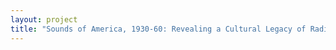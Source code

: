 ```yaml
--- 
layout: project 
title: "Sounds of America, 1930-60: Revealing a Cultural Legacy of Radio and Audio Discs" 
---
```



